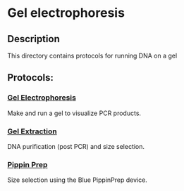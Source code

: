 # Gel electrophoresis

## Description
This directory contains protocols for running DNA on a gel

## Protocols:

### [Gel Electrophoresis](./gel-electrophoresis-protocol.md)
Make and run a gel to visualize PCR products.

### [Gel Extraction](./gel_extraction.md)
DNA purification (post PCR) and size selection.

### [Pippin Prep](./Pippin_prep.md)
Size selection using the Blue PippinPrep device.
